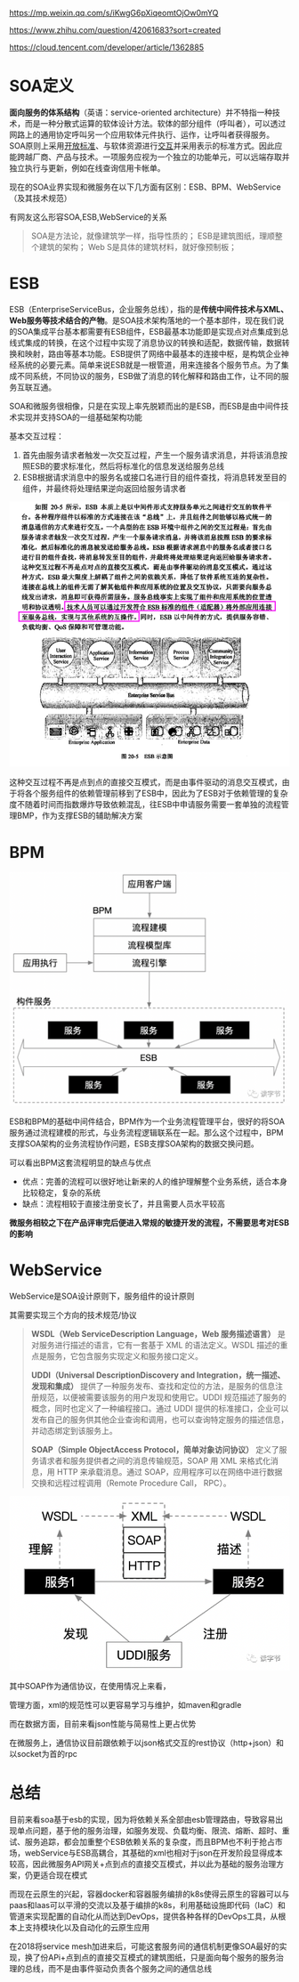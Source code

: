 https://mp.weixin.qq.com/s/iKwgG6pXiqeomtOjOw0mYQ

https://www.zhihu.com/question/42061683?sort=created

https://cloud.tencent.com/developer/article/1362885

# SOA定义

**面向服务的体系结构**（英语：service-oriented architecture）并不特指一种技术，而是一种分散式运算的软体设计方法。软体的部分组件（呼叫者），可以透过网路上的通用协定呼叫另一个应用软体元件执行、运作，让呼叫者获得服务。SOA原则上采用[开放标准](https://zh.m.wikipedia.org/wiki/开放标准)、与软体资源进行[交互](https://zh.m.wikipedia.org/w/index.php?title=交互&action=edit&redlink=1)并采用表示的标准方式。因此应能跨越厂商、产品与技术。一项服务应视为一个独立的功能单元，可以远端存取并独立执行与更新，例如在线查询信用卡帐单。

现在的SOA业界实现和微服务在以下几方面有区别：ESB、BPM、WebService（及其技术规范）

有网友这么形容SOA,ESB,WebService的关系

> SOA是方法论，就像建筑学一样，指导性质的；
> ESB是建筑图纸，理顺整个建筑的架构；
> Web S是具体的建筑材料，就好像预制板；

# ESB

ESB（EnterpriseServiceBus，企业服务总线），指的是**传统中间件技术与XML、Web服务等技术结合的产物**。是SOA技术架构落地的一个基本部件，现在我们说的SOA集成平台基本都需要有ESB组件，ESB最基本功能即是实现点对点集成到总线式集成的转换，在这个过程中实现了消息协议的转换和适配，数据传输，数据转换和映射，路由等基本功能。ESB提供了网络中最基本的连接中枢，是构筑企业神经系统的必要元素。简单来说ESB就是一根管道，用来连接各个服务节点。为了集成不同系统，不同协议的服务，ESB做了消息的转化解释和路由工作，让不同的服务互联互通。

SOA和微服务很相像，只是在实现上率先脱颖而出的是ESB，而ESB是由中间件技术实现并支持SOA的一组基础架构功能

基本交互过程：

1. 首先由服务请求者触发一次交互过程，产生一个服务请求消息，并将该消息按照ESB的要求标准化，然后将标准化的信息发送给服务总线
2. ESB根据请求消息中的服务名或接口名进行目的组件查找，将消息转发至目的组件，并最终将处理结果逆向返回给服务请求者

![img](https://raw.githubusercontent.com/eternal-heathens/picgoBeg/master/JavaImages/202206191510498.png)

这种交互过程不再是点到点的直接交互模式，而是由事件驱动的消息交互模式，由于将各个服务组件的依赖管理前移到了ESB中，因此为了ESB对于依赖管理的复杂度不随着时间而指数爆炸导致依赖混乱，往ESB中申请服务需要一套单独的流程管理BMP，作为支撑ESB的辅助解决方案

# BPM

![图片](https://raw.githubusercontent.com/eternal-heathens/picgoBeg/master/JavaImages/202206191517781.png)

ESB和BPM的基础中间件结合，BPM作为一个业务流程管理平台，很好的将SOA服务通过流程建模的形式，与业务流程逻辑联系在一起。那么这个过程中，BPM支撑SOA架构的业务流程协作问题，ESB支撑SOA架构的数据交换问题。

可以看出BPM这套流程明显的缺点与优点

* 优点：完善的流程可以很好地让新来的人的维护理解整个业务系统，适合本身比较稳定，复杂的系统
* 缺点：流程相较于直接注册变长了，并且需要人员水平较高

**微服务相较之下在产品评审完后便进入常规的敏捷开发的流程，不需要思考对ESB的影响**

# **WebService**

WebService是SOA设计原则下，服务组件的设计原则

其需要实现三个方向的技术规范/协议

> **WSDL（Web ServiceDescription Language，Web 服务描述语言）** 是对服务进行描述的语言，它有一套基于 XML 的语法定义。WSDL 描述的重点是服务，它包含服务实现定义和服务接口定义。
>
> **UDDI（Universal DescriptionDiscovery and Integration，统一描述、发现和集成）** 提供了一种服务发布、查找和定位的方法，是服务的信息注册规范，以便被需要该服务的用户发现和使用它。UDDI 规范描述了服务的概念，同时也定义了一种编程接口。通过 UDDI 提供的标准接口，企业可以发布自己的服务供其他企业查询和调用，也可以查询特定服务的描述信息，并动态绑定到该服务上。
>
> **SOAP（Simple ObjectAccess Protocol，简单对象访问协议）** 定义了服务请求者和服务提供者之间的消息传输规范，SOAP 用 XML 来格式化消息，用 HTTP 来承载消息。通过 SOAP，应用程序可以在网络中进行数据交换和远程过程调用（Remote Procedure Call， RPC）。

![图片](https://raw.githubusercontent.com/eternal-heathens/picgoBeg/master/JavaImages/202206191532359.png)

其中SOAP作为通信协议，在使用情况上来看，

管理方面，xml的规范性可以更容易学习与维护，如maven和gradle

而在数据方面，目前来看json性能与简易性上更占优势

在微服务上，通信协议目前跟依赖于以json格式交互的rest协议（http+json）和以socket为首的rpc



# 总结

目前来看soa基于esb的实现，因为将依赖关系全部由esb管理路由，导致容易出现单点问题，基于他的服务治理，如服务发现、负载均衡、限流、熔断、超时、重试、服务追踪，都会加重整个ESB依赖关系的复杂度，而且BPM也不利于抢占市场，webService与ESB高耦合，其基础的xml也相对于json在开发阶段显得成本较高，因此微服务API网关+点到点的直接交互模式，并以此为基础的服务治理方案，仍更适合现在模式

而现在云原生的兴起，容器docker和容器服务编排的k8s使得云原生的容器可以与paas和Iaas可以平滑的交流以及基于编排的k8s，利用基础设施即代码（IaC）和管道来实现配置的自动化从而达到DevOps，提供各种各样的DevOps工具，从根本上支持模块化以及自动化的云原生应用

在2018将service mesh加进来后，可能这套服务间的通信机制更像SOA最好的实现，换了份APi+点到点的直接交互模式的建筑图纸，只是面向每个服务的服务治理的总线，而不是由事件驱动负责各个服务之间的通信总线















